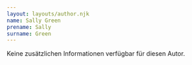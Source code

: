 ```yaml
---
layout: layouts/author.njk
name: Sally Green
prename: Sally
surname: Green
---
```

Keine zusätzlichen Informationen verfügbar für diesen Autor.

